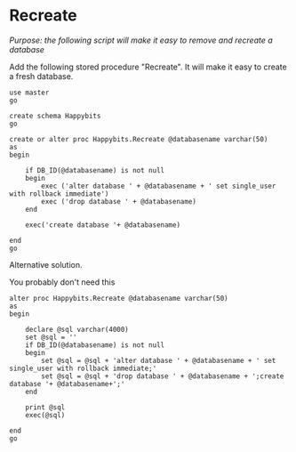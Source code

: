# Recreate

*Purpose: the following script will make it easy to remove and recreate a database*

Add the following stored procedure "Recreate". It will make it easy to create a fresh database.

	use master
	go
	
	create schema Happybits
	go
	
	create or alter proc Happybits.Recreate @databasename varchar(50)
	as
	begin

		if DB_ID(@databasename) is not null
		begin
			exec ('alter database ' + @databasename + ' set single_user with rollback immediate')
			exec ('drop database ' + @databasename)
		end

		exec('create database '+ @databasename)

	end
	go


Alternative solution.

You probably don't need this

	alter proc Happybits.Recreate @databasename varchar(50)
	as
	begin

		declare @sql varchar(4000)
		set @sql = ''
		if DB_ID(@databasename) is not null
		begin
			set @sql = @sql + 'alter database ' + @databasename + ' set single_user with rollback immediate;'
			set @sql = @sql + 'drop database ' + @databasename + ';create database '+ @databasename+';'
		end

		print @sql
		exec(@sql)

	end
	go
